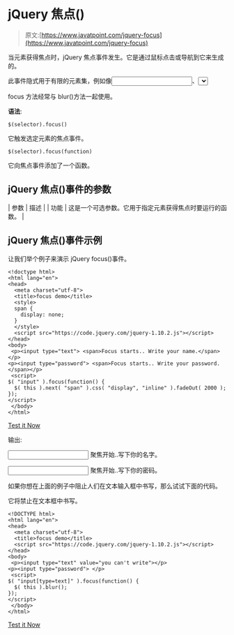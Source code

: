 # jQuery 焦点()

> 原文:[https://www.javatpoint.com/jquery-focus](https://www.javatpoint.com/jquery-focus)

当元素获得焦点时，jQuery 焦点事件发生。它是通过鼠标点击或导航到它来生成的。

此事件隐式用于有限的元素集，例如像<input>、<select>等形式元素。和链接。浏览器通常会以某种方式突出显示重点元素。</select>

focus 方法经常与 blur()方法一起使用。

**语法**:

```
$(selector).focus()

```

它触发选定元素的焦点事件。

```
$(selector).focus(function)

```

它向焦点事件添加了一个函数。

## jQuery 焦点()事件的参数

| 参数 | 描述 |
| 功能 | 这是一个可选参数。它用于指定元素获得焦点时要运行的函数。 |

## jQuery 焦点()事件示例

让我们举个例子来演示 jQuery focus()事件。

```
<!doctype html>
<html lang="en">
<head>
  <meta charset="utf-8">
  <title>focus demo</title>
  <style>
  span {
    display: none;
  }
  </style>
  <script src="https://code.jquery.com/jquery-1.10.2.js"></script>
</head>
<body>
 <p><input type="text"> <span>Focus starts.. Write your name.</span></p>
<p><input type="password"> <span>Focus starts.. Write your password.</span></p>
 <script>
$( "input" ).focus(function() {
  $( this ).next( "span" ).css( "display", "inline" ).fadeOut( 2000 );
});
</script>
 </body>
</html>

```

[Test it Now](https://www.javatpoint.com/oprweb/test.jsp?filename=jqueryfocus1)

输出:

<input type="text"> 聚焦开始..写下你的名字。

<input type="password"> 聚焦开始..写下你的密码。

如果你想在上面的例子中阻止人们在文本输入框中书写，那么试试下面的代码。

它将禁止在文本框中书写。

```
<!DOCTYPE html>
<html lang="en">
<head>
  <meta charset="utf-8">
  <title>focus demo</title>
  <script src="https://code.jquery.com/jquery-1.10.2.js"></script>
</head>
<body>
 <p><input type="text" value="you can't write"></p>
<p><input type="password"> </p>
 <script>
$( "input[type=text]" ).focus(function() {
  $( this ).blur();
});
</script>
 </body>
</html>

```

[Test it Now](https://www.javatpoint.com/oprweb/test.jsp?filename=jqueryfocus2)